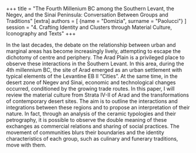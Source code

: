 +++
title = "The Fourth Millenium BC among the Southern Levant, the Negev, and the Sinai Peninsula: Conversation Between Groups and Traditions"
[extra]
authors = [
    {name = "Domizia", surname = "Paolucci"}
]
session = "4. Crafting Identity and Clusters through Material Culture, Iconography and Texts"
+++

In the last decades, the debate on the relationship between urban and marginal areas has become increasingly lively, attempting to escape the dichotomy of centre and periphery. The Arad Plain is a privileged place to observe these interactions in the Southern Levant. In this area, during the 4th millennium BC, the site of Arad emerged as an urban settlement with typical elements of the Levantine EB II “Cities”. At the same time, in the desert zone of Negev and Sinai, economic and technological changes occurred, conditioned by the growing trade routes. In this paper, I will review the material culture from Strata IV-II of Arad and the transformations of contemporary desert sites. The aim is to outline the interactions and integrations between these regions and to propose an interpretation of their nature. In fact, through an analysis of the ceramic typologies and their petrography, it is possible to observe the double meaning of these exchanges as commercial relations and sharing of social practices. The movement of communities blurs their boundaries and the identity characteristics of each group, such as culinary and funerary traditions, move with them.
